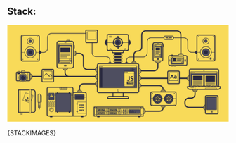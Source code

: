## Stack:

<img src="https://raw.githubusercontent.com/Dev-SalamSheikh/Dev-SalamSheikh/master/assets/js.gif"/>

<p align="left">
{STACKIMAGES}
</p>
